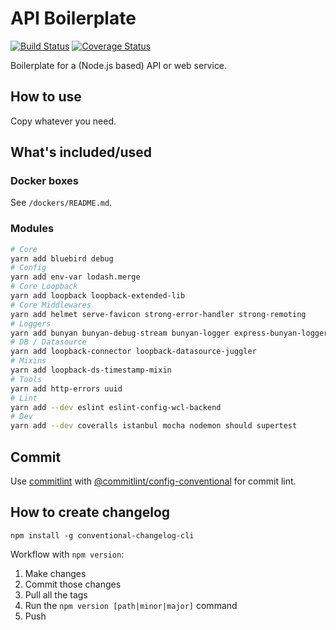 # API Boilerplate

[![Build Status](https://travis-ci.org/Wiredcraft/api-boilerplate.svg?branch=master)](https://travis-ci.org/Wiredcraft/api-boilerplate) [![Coverage Status](https://coveralls.io/repos/github/Wiredcraft/api-boilerplate/badge.svg?branch=master)](https://coveralls.io/github/Wiredcraft/api-boilerplate?branch=master)

Boilerplate for a (Node.js based) API or web service.

## How to use

Copy whatever you need.

## What's included/used

### Docker boxes

See `/dockers/README.md`.

### Modules

```bash
# Core
yarn add bluebird debug
# Config
yarn add env-var lodash.merge
# Core Loopback
yarn add loopback loopback-extended-lib
# Core Middlewares
yarn add helmet serve-favicon strong-error-handler strong-remoting
# Loggers
yarn add bunyan bunyan-debug-stream bunyan-logger express-bunyan-logger syslog-bunyan-logger
# DB / Datasource
yarn add loopback-connector loopback-datasource-juggler
# Mixins
yarn add loopback-ds-timestamp-mixin
# Tools
yarn add http-errors uuid
# Lint
yarn add --dev eslint eslint-config-wcl-backend
# Dev
yarn add --dev coveralls istanbul mocha nodemon should supertest
```

## Commit
Use [commitlint](https://github.com/marionebl/commitlint) with [@commitlint/config-conventional](https://github.com/marionebl/commitlint/blob/master/@commitlint/config-conventional/index.js)
for commit lint.

## How to create changelog
```
npm install -g conventional-changelog-cli
```
Workflow with `npm version`:
1. Make changes
2. Commit those changes
3. Pull all the tags
4. Run the `npm version [path|minor|major]` command
5. Push
